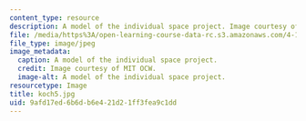 ```yaml
---
content_type: resource
description: A model of the individual space project. Image courtesy of MIT OCW.
file: /media/https%3A/open-learning-course-data-rc.s3.amazonaws.com/4-125a-architecture-studio-building-in-landscapes-fall-2005/9afd17ed6b6db6e421d21ff3fea9c1dd_koch5.jpg
file_type: image/jpeg
image_metadata:
  caption: A model of the individual space project.
  credit: Image courtesy of MIT OCW.
  image-alt: A model of the individual space project.
resourcetype: Image
title: koch5.jpg
uid: 9afd17ed-6b6d-b6e4-21d2-1ff3fea9c1dd
---
```

